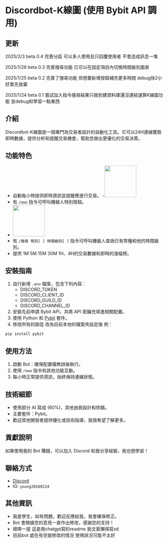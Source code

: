 # Discordbot-K線圖 (使用 Bybit API 調用)

## 更新
2025/2/3 beta 0.4 完善分區 可以多人使用且只回覆使用者 不會造成訊息一堆

2025/1/28 beta 0.3 完善搜尋功能 已可以在固定項目內切換時間級別圖表 

2025/1/25 beta 0.2 完善了搜尋功能 但想要新增按鈕補充更多時間 debug快2小好累先放棄 

2025/1/24 beta 0.1 嘗試加入指令搜尋結果只做到建資料庫還沒連結運算K線圖功能 並debug和學習一點東西 

## 介紹
Discordbot-K線圖是一個專門為交易者設計的自動化工具。它可以24H連線獲取即時數據，提供分析和提醒交易機會，幫助您做出更優化的交易決策。

## 功能特色
- 自動每小時提供即時資訊並提醒應進行交易。
-<img src="https://github.com/user-attachments/assets/636c4755-4f5f-4511-9b64-78226aa90c0d" width="100" />
- 有 `/owo`  指令可呼叫機器人特別按鈕。
- <img src="https://github.com/user-attachments/assets/20c1477c-bb83-4806-8918-b20a890b877b" width="100" />
- 有 `/搜尋 幣別[ ] 時間級別[ ]`  指令可呼叫機器人查詢已有幣種和他的時間級別。
- 提供 1M 5M 15M 30M 1H、4H的交易數據和即時的漲幅榜。
## 安裝指南
1. 自行新增 `.env` 檔案，包含下列內容：
   - DISCORD_TOKEN
   - DISCORD_CLIENT_ID
   - DISCORD_GUILD_ID
   - DISCORD_CHANNEL_ID
2. 安裝先前申請 Bybit API，并將 API 密鑰充填進相關配置。
3. 使用 Python 和 [Pybit](https://github.com/verata-veritatis/pybit) 套件。
4. 修改所有的路徑 改為目前本地的檔案夾設定值 
例：
```bash
pip install pybit
```

## 使用方法
1. 啟動 Bot：確保配置檔無誤後執行。
2. 使用 `/owo` 指令和其他功能互動。
3. 每小時正常提供資訊，始終保持連線狀態。

## 技術細節
- 使用部分 AI 寫成 (60%)，其他由我設計和除錯。
- 主要套件：Pybit。
- 歡迎其他開發者提供優化或技術指導，我很希望了解更多。

## 貢獻說明
如果使用我的 Bot 賺錢，可以加入 Discord 和我分享經驗，我也想學習！

## 聯絡方式
- [Discord](https://discord.gg/UxwTqpvepr)
- IG: `young20160124`

## 其他資訊
- 我是學生，如有問題，歡迎反應給我，我會確保修正。
- Bot 會根據您的意見一直作出修改，感謝您的支持！
- 順帶一提 這是用chatgpt寫的readme 我文案懶得寫xd
- 目前bot 處在有空就修改的情況 使用狀況可能不太好 


